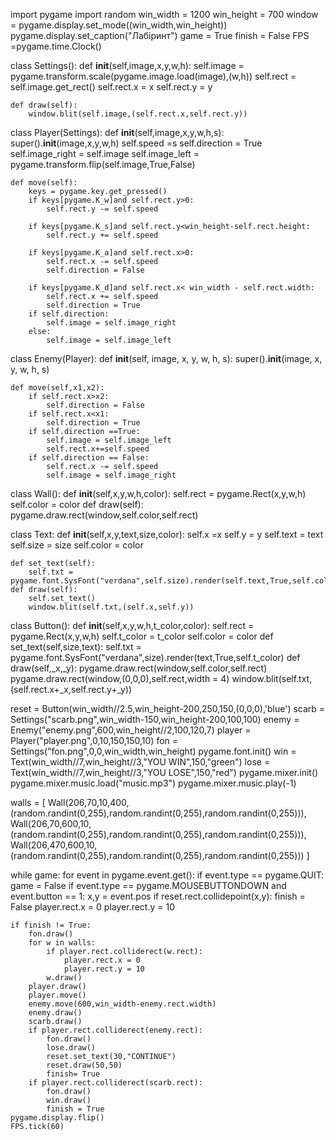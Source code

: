 import pygame
import random
win_width = 1200
win_height = 700
window = pygame.display.set_mode((win_width,win_height))
pygame.display.set_caption("Лабіринт")
game = True
finish = False
FPS =pygame.time.Clock()


class Settings():
    def __init__(self,image,x,y,w,h):
        self.image = pygame.transform.scale(pygame.image.load(image),(w,h))
        self.rect = self.image.get_rect()
        self.rect.x = x
        self.rect.y = y
        
    def draw(self):
        window.blit(self.image,(self.rect.x,self.rect.y))  

class Player(Settings):
    def __init__(self,image,x,y,w,h,s):
        super().__init__(image,x,y,w,h)
        self.speed =s
        self.direction = True
        self.image_right = self.image
        self.image_left = pygame.transform.flip(self.image,True,False)


    def move(self):
        keys = pygame.key.get_pressed()
        if keys[pygame.K_w]and self.rect.y>0:
            self.rect.y -= self.speed
        
        if keys[pygame.K_s]and self.rect.y<win_height-self.rect.height:
            self.rect.y += self.speed
        
        if keys[pygame.K_a]and self.rect.x>0:
            self.rect.x -= self.speed
            self.direction = False
        
        if keys[pygame.K_d]and self.rect.x< win_width - self.rect.width:
            self.rect.x += self.speed
            self.direction = True
        if self.direction:
            self.image = self.image_right
        else:
            self.image = self.image_left
class Enemy(Player):
    def __init__(self, image, x, y, w, h, s):
        super().__init__(image, x, y, w, h, s)

    def move(self,x1,x2):
        if self.rect.x>x2:
            self.direction = False
        if self.rect.x<x1:
            self.direction = True
        if self.direction ==True:
            self.image = self.image_left
            self.rect.x+=self.speed
        if self.direction == False:
            self.rect.x -= self.speed
            self.image = self.image_right        

class Wall():
    def __init__(self,x,y,w,h,color):
        self.rect = pygame.Rect(x,y,w,h)
        self.color = color
    def draw(self):
        pygame.draw.rect(window,self.color,self.rect)


class Text:
    def __init__(self,x,y,text,size,color):
        self.x =x
        self.y = y
        self.text = text
        self.size = size
        self.color = color
        
    def set_text(self):
        self.txt = pygame.font.SysFont("verdana",self.size).render(self.text,True,self.color)
    def draw(self):
        self.set_text()
        window.blit(self.txt,(self.x,self.y))

class Button():
    def __init__(self,x,y,w,h,t_color,color):
        self.rect = pygame.Rect(x,y,w,h)
        self.t_color = t_color
        self.color = color
    def set_text(self,size,text):
        self.txt = pygame.font.SysFont("verdana",size).render(text,True,self.t_color)
    def draw(self,_x,_y):
        pygame.draw.rect(window,self.color,self.rect)
        pygame.draw.rect(window,(0,0,0),self.rect,width = 4)
        window.blit(self.txt,(self.rect.x+_x,self.rect.y+_y))

    


reset = Button(win_width//2.5,win_height-200,250,150,(0,0,0),'blue')
scarb = Settings("scarb.png",win_width-150,win_height-200,100,100)
enemy = Enemy("enemy.png",600,win_height//2,100,120,7)
player = Player("player.png",0,10,150,150,10)
fon = Settings("fon.png",0,0,win_width,win_height)
pygame.font.init()
win = Text(win_width//7,win_height//3,"YOU WIN",150,"green")
lose = Text(win_width//7,win_height//3,"YOU LOSE",150,"red")
pygame.mixer.init()
pygame.mixer.music.load("music.mp3")
pygame.mixer.music.play(-1)

walls = [
    Wall(206,70,10,400,(random.randint(0,255),random.randint(0,255),random.randint(0,255))),
    Wall(206,70,600,10,(random.randint(0,255),random.randint(0,255),random.randint(0,255))),
    Wall(206,470,600,10,(random.randint(0,255),random.randint(0,255),random.randint(0,255)))
]

while game:
    for event in pygame.event.get():
        if event.type == pygame.QUIT:
            game = False
        if event.type == pygame.MOUSEBUTTONDOWN and event.button == 1:
            x,y = event.pos
            if reset.rect.collidepoint(x,y):
                finish = False
                player.rect.x = 0 
                player.rect.y = 10


    if finish != True:
        fon.draw()
        for w in walls:
            if player.rect.colliderect(w.rect):
                player.rect.x = 0
                player.rect.y = 10
            w.draw()
        player.draw()
        player.move()
        enemy.move(600,win_width-enemy.rect.width)
        enemy.draw()
        scarb.draw()
        if player.rect.colliderect(enemy.rect):
            fon.draw()
            lose.draw()
            reset.set_text(30,"CONTINUE")
            reset.draw(50,50)
            finish= True
        if player.rect.colliderect(scarb.rect):
            fon.draw()
            win.draw()
            finish = True
    pygame.display.flip()
    FPS.tick(60)
